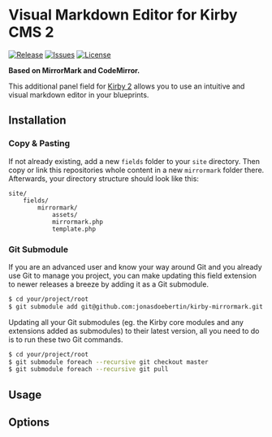# Visual Markdown Editor for Kirby CMS 2

[![Release](https://img.shields.io/github/release/jonasdoebertin/kirby-mirrormark.svg)](https://github.com/jonasdoebertin/kirby-mirrormark/releases)  [![Issues](https://img.shields.io/github/issues/jonasdoebertin/kirby-mirrormark.svg)](https://github.com/jonasdoebertin/kirby-mirrormark/issues) [![License](https://img.shields.io/badge/license-GPLv3-blue.svg)](https://raw.githubusercontent.com/jonasdoebertin/kirby-mirrormark/master/LICENSE)

**Based on MirrorMark and CodeMirror.**

This additional panel field for [Kirby 2](http://getkirby.com) allows you to use an intuitive and visual markdown editor in your blueprints.

## Installation

### Copy & Pasting

If not already existing, add a new `fields` folder to your `site` directory. Then copy or link this repositories whole content in a new `mirrormark` folder there. Afterwards, your directory structure should look like this:

```
site/
	fields/
		mirrormark/
			assets/
			mirrormark.php
			template.php
```

### Git Submodule

If you are an advanced user and know your way around Git and you already use Git to manage you project, you can make updating this field extension to newer releases a breeze by adding it as a Git submodule.

```bash
$ cd your/project/root
$ git submodule add git@github.com:jonasdoebertin/kirby-mirrormark.git site/fields/mirrormark
```

Updating all your Git submodules (eg. the Kirby core modules and any extensions added as submodules) to their latest version, all you need to do is to run these two Git commands.

```bash
$ cd your/project/root
$ git submodule foreach --recursive git checkout master
$ git submodule foreach --recursive git pull
```

## Usage

## Options
